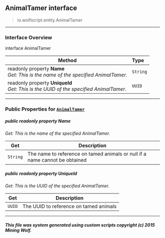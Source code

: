 ## AnimalTamer __interface__

>io.wolfscript.entity.AnimalTamer

---

### Interface Overview

interface AnimalTamer

Method | Type   
--- | :--- 
 readonly property __Name__ <br> _Get: This is the name of the specified AnimalTamer._ | `String`
 readonly property __UniqueId__ <br> _Get: This is the UUID of the specified AnimalTamer._ | `UUID`



---


### Public Properties for [`AnimalTamer`](AnimalTamer.md)

##### <a id='name'></a>public  readonly property __Name__

_Get: This is the name of the specified AnimalTamer._

Get | Description
--- | --- 
`String` | The name to reference on tamed animals or null if a name cannot be obtained



##### <a id='uniqueid'></a>public  readonly property __UniqueId__

_Get: This is the UUID of the specified AnimalTamer._

Get | Description
--- | --- 
`UUID` | The UUID to reference on tamed animals



---


##### This file was system generated using custom scripts copyright (c) 2015 Mining Wolf.
	

